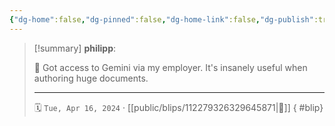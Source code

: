 ```yaml
---
{"dg-home":false,"dg-pinned":false,"dg-home-link":false,"dg-publish":true,"type":"blip","disabled rules":["yaml-title","yaml-title-alias","file-name-heading"],"title":"philipp on mastodon @ 2024-04-16","created-date":"2024-04-16T05:49:16","id":112279326329645870,"updated-date":"2025-05-02T08:50:44","dg-path":"blips/112279326329645871.md","permalink":"/blips/112279326329645871/","dgPassFrontmatter":true,"created":"2024-04-16T05:49:16","updated":"2025-05-02T08:50:44"}
---
```


> [!summary] **philipp**:
>
> 🤖 Got access to Gemini via my employer. It's insanely useful when authoring huge documents.
> - - -
>
> 🗓️ `Tue, Apr 16, 2024` · [[public/blips/112279326329645871\|🔗]]
{ #blip}

